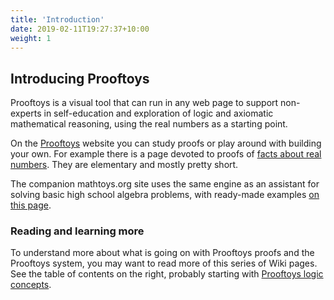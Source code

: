 ```yaml
---
title: 'Introduction'
date: 2019-02-11T19:27:37+10:00
weight: 1
---
```


## Introducing Prooftoys

Prooftoys is a visual tool that can run in any web page
to support non-experts in self-education and exploration
of logic and axiomatic mathematical reasoning,
using the real numbers as a starting point.

On the [Prooftoys](http://prooftoys.org/) website
you can study proofs or play around with building your
own.  For example there is a page devoted to proofs of
[facts about real numbers](http://prooftoys.org/real-number-facts.html).
They are elementary and mostly pretty short.

The companion mathtoys.org site
uses the same engine as an assistant for solving basic
high school algebra problems, with ready-made examples
[on this page](http://mathtoys.org/equations.html).

### Reading and learning more

To understand more about what is going on with Prooftoys
proofs and the Prooftoys system, you may want to read more of
this series of Wiki pages.  See the table of contents on the right,
probably starting with [Prooftoys logic concepts](2+Prooftoys+logic+concepts).
